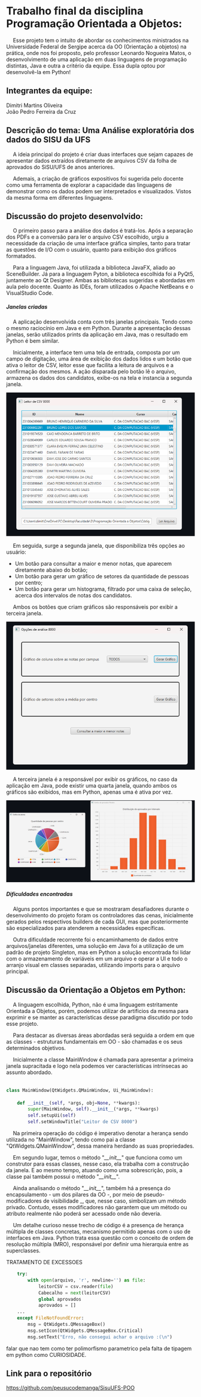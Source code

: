 # Trabalho final da disciplina <br> Programação Orientada a Objetos:

&emsp; Esse projeto tem o intuito de abordar os conhecimentos ministrados na Universidade Federal de Sergipe acerca da OO (Orientação a objetos) na prática, onde nos foi proposto, pelo professor Leonardo Nogueira Matos, o desenvolvimento de uma aplicação em duas linguagens de programação distintas, Java e outra a critério da equipe. Essa dupla optou por desenvolvê-la em Python! 

## Integrantes da equipe:
Dimitri Martins Oliveira <br>
João Pedro Ferreira da Cruz

## Descrição do tema: Uma Análise exploratória dos dados do SISU da UFS
&emsp; A ideia principal do projeto é criar duas interfaces que sejam capazes de apresentar dados extraídos diretamente de arquivos CSV da folha de aprovados do SiSU/UFS de anos anteriores.

&emsp; Ademais, a criação de gráficos expositivos foi sugerida pelo docente como uma ferramenta de explorar a capacidade das linguagens de demonstrar como os dados podem ser interpretados e visualizados. Vistos da mesma forma em diferentes linguagens.

## Discussão do projeto desenvolvido:
&emsp; O primeiro passo para a análise dos dados é tratá-los. Após a separação dos PDFs e a conversão para ler o arquivo CSV escolhido, urgiu a necessidade da criação de uma interface gráfica simples, tanto para tratar as questões de I/O com o usuário, quanto para exibição dos gráficos formatados. 

&emsp; Para a linguagem Java, foi utilizada a biblioteca JavaFX, aliado ao SceneBuilder. Já para a linguagem Pyton, a biblioteca escolhida foi a PyQt5, juntamente ao Qt Designer. Ambas as bibliotecas sugeridas e abordadas em aula pelo docente. Quanto às IDEs, foram utilizados o Apache NetBeans e o VisualStudio Code.

##### Janelas criadas

&emsp; A aplicação desenvolvida conta com três janelas principais. Tendo como o mesmo raciocínio em Java e em Python. Durante a apresentação dessas janelas, serão utilizados prints da aplicação em Java, mas o resultado em Python é bem similar.


&emsp; Inicialmente, a interface tem uma tela de entrada, composta por um campo de digitação, uma área de exibição dos dados lidos e um botão que ativa o leitor de CSV, leitor esse que facilita a leitura de arquivos e a confirmação dos mesmos. A ação disparada pelo botão lê o arquivo, armazena os dados dos candidatos, exibe-os na tela e instancia a segunda janela. 

![Exibição da Janela Principal](./imagensMD/janela1.png "Janela Principal")

&emsp; Em seguida, surge a segunda janela, que disponibiliza três opções ao usuário:
- Um botão para consultar a maior e menor notas, que aparecem diretamente abaixo do botão;
- Um botão para gerar um gráfico de setores da quantidade de pessoas por centro;
- Um botão para gerar um histograma, filtrado por uma caixa de seleção, acerca dos intervalos de notas dos candidatos.

&emsp; Ambos os botões que criam gráficos são responsáveis por exibir a terceira janela.

![Exibição da Segunda Janela](./imagensMD/janela2.png "Segunda Janela")

&emsp; A terceira janela é a responsável por exibir os gráficos, no caso da aplicação em Java, pode existir uma quarta janela, quando ambos os gráficos são exibidos, mas em Python, apenas uma é ativa por vez.

![Gráfico de pizza e Histograma](./imagensMD/graficos_java.png "Gráficos")

##### Dificuldades encontradas
&emsp; Alguns pontos importantes e que se mostraram desafiadores durante o desenvolvimento do projeto foram os controladores das cenas, inicialmente gerados pelos respectivos builders de cada GUI, mas que posteriormente são especializados para atenderem a necessidades específicas. 

&emsp; Outra dificuldade recorrente foi o encaminhamento de dados entre arquivos/janelas diferentes, uma solução em Java foi a utilização de um padrão de projeto Singleton, mas em Python a solução encontrada foi lidar com o armazenamento de variáveis em um arquivo e operar a UI e todo o arranjo visual em classes separadas, utilizando imports para o arquivo principal.   

## Discussão da Orientação a Objetos em Python:
&emsp; A linguagem escolhida, Python, não é uma linguagem estritamente Orientada a Objetos, porém, podemos utilizar de artificios da mesma para exprimir e se manter as características desse paradigma discutido por todo esse projeto. 

&emsp; Para destacar as diversas áreas abordadas será seguida a ordem em que as classes - estruturas fundamentais em OO - são chamadas e os seus determinados objetivos.

&emsp; Inicialmente a classe MainWindow é chamada para apresentar a primeira janela supracitada e logo nela podemos ver características intrínsecas ao assunto abordado. 

```py

class MainWindow(QtWidgets.QMainWindow, Ui_MainWindow):

    def __init__(self, *args, obj=None, **kwargs):
        super(MainWindow, self).__init__(*args, **kwargs)
        self.setupUi(self)
        self.setWindowTitle("Leitor de CSV 8000")
```
&emsp; Na primeira operação do código é imperativo denotar a herança sendo utilizada no "MainWindow", tendo como pai a classe "QtWidgets.QMainWindow", dessa maneira herdando as suas propriedades.

&emsp; Em segundo lugar, temos o método "_\_\_init\_\__" que funciona como um construtor para essas classes, nesse caso, ela trabalha com a construção da janela. E ao mesmo tempo, atuando como uma sobrescrição, pois, a classe pai também possui o método "_\_\_init\_\__". 

&emsp; Ainda analisando o método "_\_\_init\_\__", também há a presença do encapsulamento - um dos pilares da OO -, por meio de pseudo-modificadores de visibilidade \_, que, nesse caso, simbolizam um método privado. Contudo, esses modificadores não garantem que um método ou atributo realmente não poderá ser acessado onde não deveria.
                           
&emsp; Um detalhe curioso nesse trecho de código é a presença de herança múltipla de classes concretas, mecanismo permitido apenas com o uso de interfaces em Java. Python trata essa questão com o conceito de ordem de resolução múltipla (MRO), responsável por definir uma hierarquia entre as superclasses.  

TRATAMENTO DE EXCESSOES
```py
    try:
        with open(arquivo, 'r', newline='') as file:
            leitorCSV = csv.reader(file)
            Cabecalho = next(leitorCSV)
            global aprovados 
            aprovados = []
    ...
    except FileNotFoundError:
        msg = QtWidgets.QMessageBox()
        msg.setIcon(QtWidgets.QMessageBox.Critical)
        msg.setText("Erro, não consegui achar o arquivo :(\n")

```
falar que nao tem como ter polimorfismo parametrico pela falta de tipagem em python como CURIOSIDADE. 


## Link para o repositório
<a> https://github.com/peusucodemanga/SisuUFS-POO </a>



<!-- --

Neste documento deve constar:

1. Identificação dos membros da equipe
2. Link para o repositório
3. Descrição do tema do trabalho
4. Discução do que conseguiram desenvolver
5. Discução da OO na segunda linguagem adotada

topico quentes(hot pockets)dicas quentissimas(hot dicks)
herança nas classes com object do ladinho
herança nas classes com QMainWindow ou algo assim

Manejamento de arquivos diferentes usando os imports e as diferentes classes
